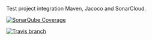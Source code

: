 Test project integration Maven, Jacoco and SonarCloud.

[![SonarQube Coverage](https://img.shields.io/sonar/http/sonar.qatools.ru/ru.yandex.qatools.allure:allure-core/coverage.svg)](https://sonarcloud.io/dashboard?id=protsenko%3Aexample-maven-jacoco-sonar)

[![Travis branch](https://img.shields.io/travis/rust-lang/rust/master.svg)](https://travis-ci.org/protsenko/example-maven-jacoco-sonar)
